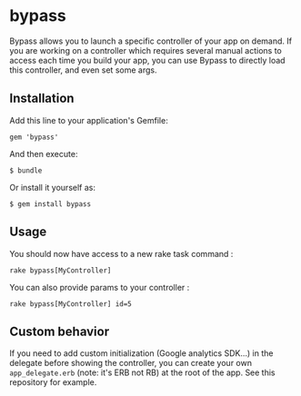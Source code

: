 # bypass

Bypass allows you to launch a specific controller of your app on demand. If you are working on a controller which requires several manual actions to access each time you build your app, you can use Bypass to directly load this controller, and even set some args.

## Installation

Add this line to your application's Gemfile:

    gem 'bypass'

And then execute:

    $ bundle

Or install it yourself as:

    $ gem install bypass

## Usage

You should now have access to a new rake task command :

    rake bypass[MyController]

You can also provide params to your controller :

    rake bypass[MyController] id=5

## Custom behavior

If you need to add custom initialization (Google analytics SDK...) in the delegate before showing the controller, you can create your own `app_delegate.erb` (note: it's ERB not RB) at the root of the app. See this repository for example.
